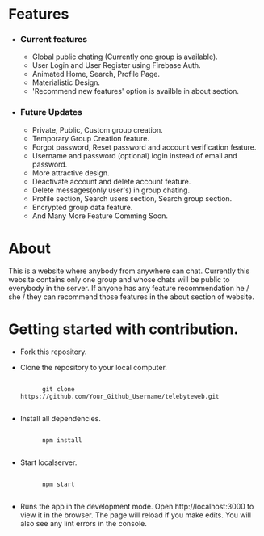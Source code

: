 # Features
- ### Current features
    - Global public chating (Currently one group is available).
    - User Login and User Register using Firebase Auth.
    - Animated Home, Search, Profile Page.
    - Materialistic Design.
    - 'Recommend new features' option is availble in about section.
- ### Future Updates
    - Private, Public, Custom group creation.
    - Temporary Group Creation feature.
    - Forgot password, Reset password and account verification feature.
    - Username and password (optional) login instead of email and password.
    - More attractive design.
    - Deactivate account and delete account feature.
    - Delete messages(only user's) in group chating.
    - Profile section, Search users section, Search group section.
    - Encrypted group data feature.
    - And Many More Feature Comming Soon.

# About
This is a website where anybody from anywhere can chat. Currently this website contains only one group and whose chats will be public to everybody in the server.
If anyone has any feature recommendation he / she / they can recommend those features in the about section of website.

# Getting started with contribution.
- Fork this repository.
- Clone the repository to your local computer.

    <code>
        git clone https://github.com/Your_Github_Username/telebyteweb.git
    </code>

- Install all dependencies.

    <code>
        npm install
    </code>

- Start localserver.
    
    <code>
        npm start
    </code>

- Runs the app in the development mode. Open http://localhost:3000 to view it in the browser. The page will reload if you make edits. You will also see any lint errors in the console.
